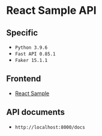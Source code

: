 # React Sample API

## Specific

- ```Python 3.9.6```
- ```Fast API 0.85.1```
- ```Faker 15.1.1```

## Frontend

- [React Sample](https://github.com/cozyfex/vite-react-typescript-recoil-query)

## API documents

- ```http://localhost:8000/docs```

